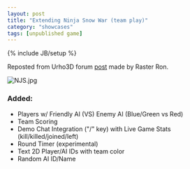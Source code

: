 ```yaml
---
layout: post
title: "Extending Ninja Snow War (team play)"
category: "showcases"
tags: [unpublished game]
---
```

{% include JB/setup %}

Reposted from Urho3D forum [post](https://groups.google.com/forum/#!topic/urho3d/h7XZnyeXtSo) made by Raster Ron.

![NJS.jpg](https://lh4.googleusercontent.com/-R8665p1G4QU/UpWm5QfBlHI/AAAAAAAAAD0/GGHSfYgyZPw/s1600/NJS.jpg)

### Added:
- Players w/ Friendly AI (VS) Enemy AI (Blue/Green vs Red)
- Team Scoring
- Demo Chat Integration ("/" key) with Live Game Stats (kill/killed/joined/left)
- Round Timer (experimental)
- Text 2D Player/AI IDs with team color
- Random AI ID/Name
